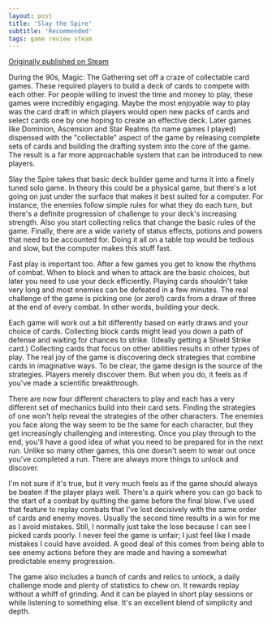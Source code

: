 ```yaml
---
layout: post
title: 'Slay the Spire'
subtitle: 'Recommended'
tags: game review steam
---
```


[Originally published on Steam](https://steamcommunity.com/id/jlericson/recommended/646570/)


 During the 90s, Magic: The Gathering set off a craze of collectable card games. These required players to build a deck of cards to compete with each other. For people willing to invest the time and money to play, these games were incredibly engaging. Maybe the most enjoyable way to play was the card draft in which players would open new packs of cards and select cards one by one hoping to create an effective deck. Later games like Dominion, Ascension and Star Realms (to name games I played) dispensed with the "collectable" aspect of the game by releasing complete sets of cards and building the drafting system into the core of the game. The result is a far more approachable system that can be introduced to new players.
 

 

 Slay the Spire takes that basic deck builder game and turns it into a finely tuned solo game. In theory this could be a physical game, but there's a lot going on just under the surface that makes it best suited for a computer. For instance, the enemies follow simple rules for what they do each turn, but there's a definite progression of challenge to your deck's increasing strength. Also you start collecting relics that change the basic rules of the game. Finally, there are a wide variety of status effects, potions and powers that need to be accounted for. Doing it all on a table top would be tedious and slow, but the computer makes this stuff fast.
 

 

 Fast play is important too. After a few games you get to know the rhythms of combat. When to block and when to attack are the basic choices, but later you need to use your deck efficiently. Playing cards shouldn't take very long and most enemies can be defeated in a few minutes. The real challenge of the game is picking one (or zero!) cards from a draw of three at the end of every combat. In other words, building your deck.
 

 

 Each game will work out a bit differently based on early draws and your choice of cards. Collecting block cards might lead you down a path of defense and waiting for chances to strike. (Ideally getting a Shield Strike card.) Collecting cards that focus on other abilities results in other types of play. The real joy of the game is discovering deck strategies that combine cards in imaginative ways. To be clear, the game design is the source of the strategies. Players merely discover them. But when you do, it feels as if you've made a scientific breakthrough.
 

 

 There are now four different characters to play and each has a very different set of mechanics build into their card sets. Finding the strategies of one won't help reveal the strategies of the other characters. The enemies you face along the way seem to be the same for each character, but they get increasingly challenging and interesting. Once you play through to the end, you'll have a good idea of what you need to be prepared for in the next run. Unlike so many other games, this one doesn't seem to wear out once you've completed a run. There are always more things to unlock and discover.
 

 

 I'm not sure if it's true, but it very much feels as if the game should always be beaten if the player plays well. There's a quirk where you can go back to the start of a combat by quitting the game before the final blow. I've used that feature to replay combats that I've lost decisively with the same order of cards and enemy moves. Usually the second time results in a win for me as I avoid mistakes. Still, I normally just take the lose because I can see I picked cards poorly. I never feel the game is unfair; I just feel like I made mistakes I could have avoided. A good deal of this comes from being able to see enemy actions before they are made and having a somewhat predictable enemy progression.
 

 

 The game also includes a bunch of cards and relics to unlock, a daily challenge mode and plenty of statistics to chew on. It rewards replay without a whiff of grinding. And it can be played in short play sessions or while listening to something else. It's an excellent blend of simplicity and depth.

